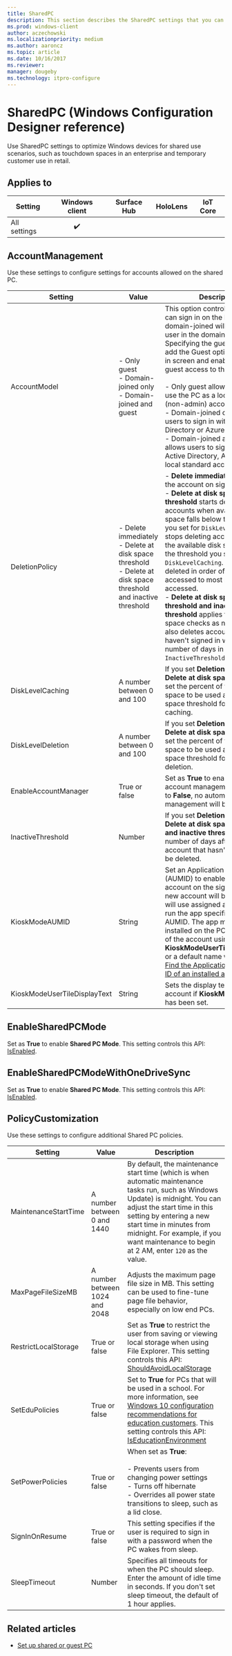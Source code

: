 ```yaml
---
title: SharedPC
description: This section describes the SharedPC settings that you can configure in provisioning packages for Windows using Windows Configuration Designer.
ms.prod: windows-client
author: aczechowski
ms.localizationpriority: medium
ms.author: aaroncz
ms.topic: article
ms.date: 10/16/2017
ms.reviewer: 
manager: dougeby
ms.technology: itpro-configure
---
```


# SharedPC (Windows Configuration Designer reference)

Use SharedPC settings to optimize Windows devices for shared use scenarios, such as touchdown spaces in an enterprise and temporary customer use in retail.

## Applies to

| Setting   | Windows client | Surface Hub | HoloLens | IoT Core |
| --- | :---: | :---: | :---: | :---: | 
| All settings | ✔️  |  |  |  |

## AccountManagement

Use these settings to configure settings for accounts allowed on the shared PC.

| Setting | Value | Description |
| --- | --- | --- |
| AccountModel  | - Only guest</br>- Domain-joined only</br>- Domain-joined and guest  | This option controls how users can sign in on the PC. Choosing domain-joined will enable any user in the domain to sign in. Specifying the guest option will add the Guest option to the sign in screen and enable anonymous guest access to the PC. </br></br>- Only guest allows anyone to use the PC as a local standard (non-admin) account.</br>- Domain-joined only allows users to sign in with an Active Directory or Azure AD account.</br>- Domain-joined and guest allows users to sign in with an Active Directory, Azure AD, or local standard account.  |
| DeletionPolicy  | - Delete immediately </br>- Delete at disk space threshold</br>- Delete at disk space threshold and inactive threshold | - **Delete immediately** deletes the account on sign out.</br>- **Delete at disk space threshold** starts deleting accounts when available disk space falls below the threshold you set for `DiskLevelDeletion`. It stops deleting accounts when the available disk space reaches the threshold you set for `DiskLevelCaching`. Accounts are deleted in order of oldest accessed to most recently accessed.</br>- **Delete at disk space threshold and inactive threshold** applies the same disk space checks as noted above. It also deletes accounts if they haven't signed in within the number of days in `InactiveThreshold`.  |
| DiskLevelCaching  | A number between 0 and 100  | If you set **DeletionPolicy** to **Delete at disk space threshold**, set the percent of total disk space to be used as the disk space threshold for account caching.  |
| DiskLevelDeletion  | A number between 0 and 100  | If you set **DeletionPolicy** to **Delete at disk space threshold**, set the percent of total disk space to be used as the disk space threshold for account deletion.  |
| EnableAccountManager  | True or false  | Set as **True** to enable automatic account management. When set to **False**, no automatic account management will be done.  |
| InactiveThreshold  | Number  | If you set **DeletionPolicy** to **Delete at disk space threshold and inactive threshold**, set the number of days after which an account that hasn't signed in will be deleted.  |
| KioskModeAUMID  | String  | Set an Application User Model ID (AUMID) to enable the kiosk account on the sign in screen. A new account will be created and will use assigned access to only run the app specified by the AUMID. The app must be installed on the PC. Set the name of the account using **KioskModeUserTileDisplayText**, or a default name will be used. [Find the Application User Model ID of an installed app](/previous-versions/windows/embedded/dn449300(v=winembedded.82))  |
| KioskModeUserTileDisplayText  | String  | Sets the display text on the kiosk account if **KioskModeAUMID** has been set.  |

## EnableSharedPCMode

Set as **True** to enable **Shared PC Mode**. This setting controls this API: [IsEnabled](/uwp/api/windows.system.profile.sharedmodesettings).

## EnableSharedPCModeWithOneDriveSync

Set as **True** to enable **Shared PC Mode**. This setting controls this API: [IsEnabled](/uwp/api/windows.system.profile.sharedmodesettings).


## PolicyCustomization

Use these settings to configure additional Shared PC policies.

| Setting | Value | Description |
| --- | --- | --- |
| MaintenanceStartTime  | A number between 0 and 1440  | By default, the maintenance start time (which is when automatic maintenance tasks run, such as Windows Update) is midnight. You can adjust the start time in this setting by entering a new start time in minutes from midnight. For example, if you want maintenance to begin at 2 AM, enter `120` as the value.  |
| MaxPageFileSizeMB  | A number between 1024 and 2048  | Adjusts the maximum page file size in MB. This setting can be used to fine-tune page file behavior, especially on low end PCs.  |
| RestrictLocalStorage  | True or false  | Set as **True** to restrict the user from saving or viewing local storage when using File Explorer. This setting controls this API: [ShouldAvoidLocalStorage](/uwp/api/windows.system.profile.sharedmodesettings)  |
| SetEduPolicies  | True or false  | Set to **True** for PCs that will be used in a school. For more information, see [Windows 10 configuration recommendations for education customers](/education/windows/configure-windows-for-education). This setting controls this API: [IsEducationEnvironment](/uwp/api/windows.system.profile.educationsettings)  |
| SetPowerPolicies  | True or false  | When set as **True**:</br></br>- Prevents users from changing power settings</br>- Turns off hibernate</br>- Overrides all power state transitions to sleep, such as a lid close.  |
| SignInOnResume  | True or false  | This setting specifies if the user is required to sign in with a password when the PC wakes from sleep.  |
| SleepTimeout  | Number  | Specifies all timeouts for when the PC should sleep. Enter the amount of idle time in seconds. If you don't set sleep timeout, the default of 1 hour applies.  |

## Related articles

- [Set up shared or guest PC](../set-up-shared-or-guest-pc.md)
